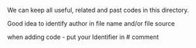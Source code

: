 We can keep all useful, related and past codes in this directory.

Good idea to identify author in file name and/or file source

when adding code - put your Identifier in # comment
